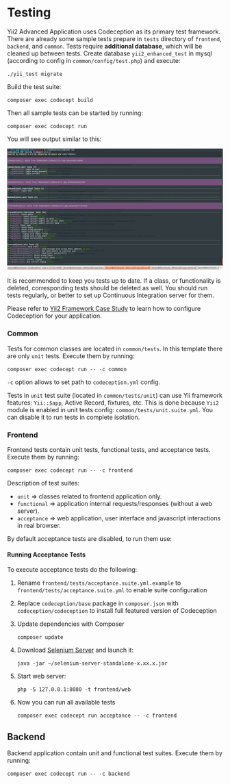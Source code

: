 Testing
===============================

Yii2 Advanced Application uses Codeception as its primary test framework. 
There are already some sample tests prepare in `tests` directory of `frontend`, `backend`, and `common`.
Tests require **additional database**, which will be cleaned up between tests. 
Create database `yii2_enhanced_test` in mysql (according to config in `common/config/test.php`) and execute: 

```
./yii_test migrate
```

Build the test suite:

```
composer exec codecept build
```

Then all sample tests can be started by running:

```
composer exec codecept run
```

You will see output similar to this:

![](images/tests.png)

It is recommended to keep you tests up to date. If a class, or functionality is deleted, corresponding tests should be deleted as well.
You should run tests regularly, or better to set up Continuous Integration server for them.  

Please refer to [Yii2 Framework Case Study](http://codeception.com/for/yii) to learn how to configure Codeception for your application.

### Common

Tests for common classes are located in `common/tests`. In this template there are only `unit` tests.
Execute them by running:

```
composer exec codecept run -- -c common 
```

`-c` option allows to set path to `codeception.yml` config.

Tests in `unit` test suite (located in `common/tests/unit`) can use Yii framework features: `Yii::$app`, Active Record, fixtures, etc.
This is done because `Yii2` module is enabled in unit tests config: `common/tests/unit.suite.yml`. You can disable it to run tests in complete isolation. 


### Frontend

Frontend tests contain unit tests, functional tests, and acceptance tests.
Execute them by running:

```
composer exec codecept run -- -c frontend
```

Description of test suites:

* `unit` ⇒ classes related to frontend application only.
* `functional` ⇒ application internal requests/responses (without a web server).
* `acceptance` ⇒ web application, user interface and javascript interactions in real browser.

By default acceptance tests are disabled, to run them use:

#### Running Acceptance Tests

To execute acceptance tests do the following:  

1. Rename `frontend/tests/acceptance.suite.yml.example` to `frontend/tests/acceptance.suite.yml` to enable suite configuration

2. Replace `codeception/base` package in `composer.json` with `codeception/codeception` to install full featured
   version of Codeception

3. Update dependencies with Composer 

    ```
    composer update  
    ```

4. Download [Selenium Server](http://www.seleniumhq.org/download/) and launch it:

    ```
    java -jar ~/selenium-server-standalone-x.xx.x.jar
    ``` 

5. Start web server:

    ```
    php -S 127.0.0.1:8080 -t frontend/web
    ```

6. Now you can run all available tests

   ```
   composer exec codecept run acceptance -- -c frontend
   ```

## Backend

Backend application contain unit and functional test suites. Execute them by running:

```
composer exec codecept run -- -c backend 
```
